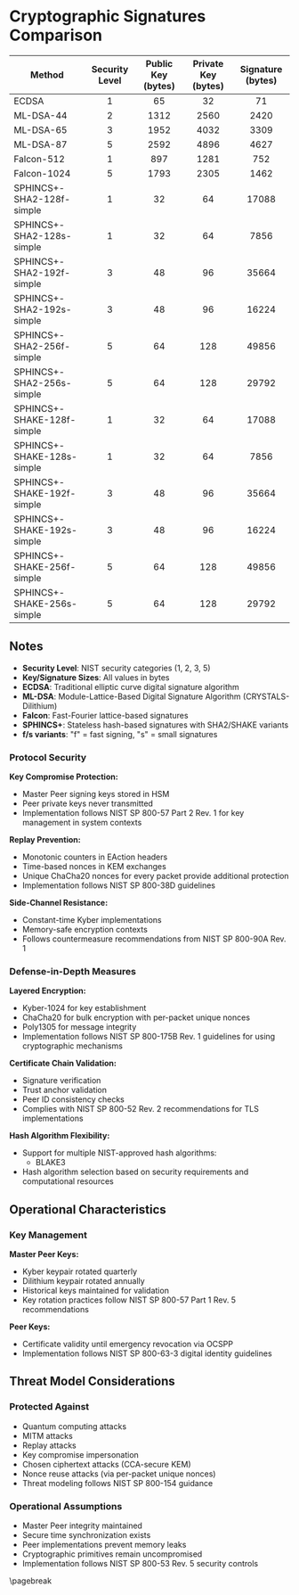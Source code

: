 # Cryptographic Signatures Comparison

| Method | Security Level | Public Key (bytes) | Private Key (bytes) | Signature (bytes) |
|--------|:--------------:|:------------------:|:-------------------:|:-----------------:|
| ECDSA | 1 | 65 | 32 | 71 |
| ML-DSA-44 | 2 | 1312 | 2560 | 2420 |
| ML-DSA-65 | 3 | 1952 | 4032 | 3309 |
| ML-DSA-87 | 5 | 2592 | 4896 | 4627 |
| Falcon-512 | 1 | 897 | 1281 | 752 |
| Falcon-1024 | 5 | 1793 | 2305 | 1462 |
| SPHINCS+-SHA2-128f-simple | 1 | 32 | 64 | 17088 |
| SPHINCS+-SHA2-128s-simple | 1 | 32 | 64 | 7856 |
| SPHINCS+-SHA2-192f-simple | 3 | 48 | 96 | 35664 |
| SPHINCS+-SHA2-192s-simple | 3 | 48 | 96 | 16224 |
| SPHINCS+-SHA2-256f-simple | 5 | 64 | 128 | 49856 |
| SPHINCS+-SHA2-256s-simple | 5 | 64 | 128 | 29792 |
| SPHINCS+-SHAKE-128f-simple | 1 | 32 | 64 | 17088 |
| SPHINCS+-SHAKE-128s-simple | 1 | 32 | 64 | 7856 |
| SPHINCS+-SHAKE-192f-simple | 3 | 48 | 96 | 35664 |
| SPHINCS+-SHAKE-192s-simple | 3 | 48 | 96 | 16224 |
| SPHINCS+-SHAKE-256f-simple | 5 | 64 | 128 | 49856 |
| SPHINCS+-SHAKE-256s-simple | 5 | 64 | 128 | 29792 |

## Notes

- **Security Level**: NIST security categories (1, 2, 3, 5)
- **Key/Signature Sizes**: All values in bytes
- **ECDSA**: Traditional elliptic curve digital signature algorithm
- **ML-DSA**: Module-Lattice-Based Digital Signature Algorithm (CRYSTALS-Dilithium)
- **Falcon**: Fast-Fourier lattice-based signatures
- **SPHINCS+**: Stateless hash-based signatures with SHA2/SHAKE variants
- **f/s variants**: "f" = fast signing, "s" = small signatures

### Protocol Security

**Key Compromise Protection:**
- Master Peer signing keys stored in HSM
- Peer private keys never transmitted
- Implementation follows NIST SP 800-57 Part 2 Rev. 1 for key management in system contexts

**Replay Prevention:**
- Monotonic counters in EAction headers
- Time-based nonces in KEM exchanges
- Unique ChaCha20 nonces for every packet provide additional protection
- Implementation follows NIST SP 800-38D guidelines

**Side-Channel Resistance:**
- Constant-time Kyber implementations
- Memory-safe encryption contexts
- Follows countermeasure recommendations from NIST SP 800-90A Rev. 1

### Defense-in-Depth Measures

**Layered Encryption:**
- Kyber-1024 for key establishment
- ChaCha20 for bulk encryption with per-packet unique nonces
- Poly1305 for message integrity
- Implementation follows NIST SP 800-175B Rev. 1 guidelines for using cryptographic mechanisms

**Certificate Chain Validation:**
- Signature verification
- Trust anchor validation
- Peer ID consistency checks
- Complies with NIST SP 800-52 Rev. 2 recommendations for TLS implementations

**Hash Algorithm Flexibility:**
- Support for multiple NIST-approved hash algorithms:
  - BLAKE3
- Hash algorithm selection based on security requirements and computational resources

## Operational Characteristics

### Key Management

**Master Peer Keys:**
- Kyber keypair rotated quarterly
- Dilithium keypair rotated annually
- Historical keys maintained for validation
- Key rotation practices follow NIST SP 800-57 Part 1 Rev. 5 recommendations

**Peer Keys:**
- Certificate validity until emergency revocation via OCSPP
- Implementation follows NIST SP 800-63-3 digital identity guidelines

## Threat Model Considerations

### Protected Against
- Quantum computing attacks
- MITM attacks
- Replay attacks
- Key compromise impersonation
- Chosen ciphertext attacks (CCA-secure KEM)
- Nonce reuse attacks (via per-packet unique nonces)
- Threat modeling follows NIST SP 800-154 guidance

### Operational Assumptions
- Master Peer integrity maintained
- Secure time synchronization exists
- Peer implementations prevent memory leaks
- Cryptographic primitives remain uncompromised
- Implementation follows NIST SP 800-53 Rev. 5 security controls



\pagebreak